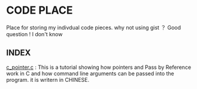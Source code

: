 # CODE PLACE
Place for storing my indivdual code pieces. why not using gist ？ Good question ! I don't know 

## INDEX 
[c_pointer.c]() : This is a tutorial showing how pointers and Pass by Reference work in C and how command line arguments can be passed into the program. it is writern in CHINESE. 
